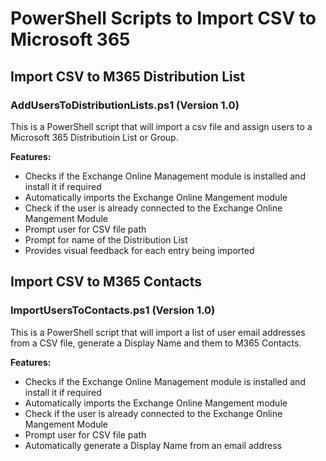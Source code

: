 # PowerShell Scripts to Import CSV to Microsoft 365

## Import CSV to M365 Distribution List
### AddUsersToDistributionLists.ps1 (Version 1.0)

This is a PowerShell script that will import a csv file and assign users to a Microsoft 365 Distributioin List or Group.

**Features:**
- Checks if the Exchange Online Management module is installed and install it if required
- Automatically imports the Exchange Online Mangement module
- Check if the user is already connected to the Exchange Online Mangement Module
- Prompt user for CSV file path
- Prompt for name of the Distribution List
- Provides visual feedback for each entry being imported

## Import CSV to M365 Contacts
### ImportUsersToContacts.ps1 (Version 1.0)

This is a PowerShell script that will import a list of user email addresses from a CSV file, generate a Display Name and them to M365 Contacts. 

**Features:**
- Checks if the Exchange Online Management module is installed and install it if required
- Automatically imports the Exchange Online Mangement module
- Check if the user is already connected to the Exchange Online Mangement Module
- Prompt user for CSV file path
- Automatically generate a Display Name from an email address




